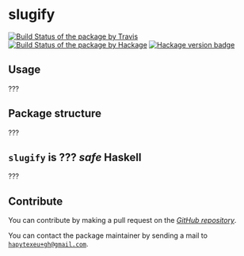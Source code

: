 # slugify
[![Build Status of the package by Travis](https://travis-ci.com/hapytex/slugify.svg?branch=master)](https://travis-ci.com/hapytex/slugify)
[![Build Status of the package by Hackage](https://matrix.hackage.haskell.org/api/v2/packages/slugify/badge)](https://matrix.hackage.haskell.org/#/package/slugify)
[![Hackage version badge](https://img.shields.io/hackage/v/slugify.svg)](https://hackage.haskell.org/package/slugify)

## Usage

???

## Package structure

???

## `slugify` is ??? *safe* Haskell

???

## Contribute

You can contribute by making a pull request on the [*GitHub
repository*](https://github.com/hapytex/slugify).

You can contact the package maintainer by sending a mail to
[`hapytexeu+gh@gmail.com`](mailto:hapytexeu+gh@gmail.com).

